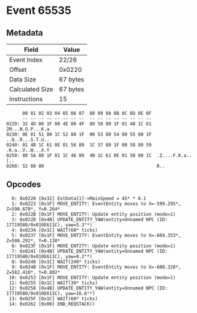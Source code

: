 # Event 65535

## Metadata

| Field           | Value    |
|-----------------|----------|
| Event Index     | 22/26    |
| Offset          | 0x0220   |
| Data Size       | 67 bytes |
| Calculated Size | 67 bytes |
| Instructions    | 15       |

```
      00 01 02 03 04 05 06 07  08 09 0A 0B 0C 0D 0E 0F
      -- -- -- -- -- -- -- --  -- -- -- -- -- -- -- --
0220: 32 4D 80 1F 00 4E 80 4F  80 50 80 1F 01 4B 1C 61  2M...N.O.P...K.a
0230: 0E 01 51 80 1C 52 80 1F  00 53 80 54 80 55 80 1F  ..Q..R...S.T.U..
0240: 01 4B 1C 61 0E 01 56 80  1C 57 80 1F 00 58 80 59  .K.a..V..W...X.Y
0250: 80 5A 80 1F 01 1C 46 80  4B 1C 61 0E 01 5B 80 1C  .Z....F.K.a..[..
0260: 52 80 00                                          R..             
```

## Opcodes

```
  0: 0x0220 [0x32] ExtData[1]->MainSpeed = 45* * 0.1
  1: 0x0223 [0x1F] MOVE_ENTITY: EventEntity moves to X=-599.295*, Z=590.678*, Y=0.264*
  2: 0x022B [0x1F] MOVE_ENTITY: Update entity position (mode=1)
  3: 0x022D [0x4B] UPDATE_ENTITY_YAW(entity=Unnamed NPC (ID: 17719580/0x010E611C), yaw=5.3°*)
  4: 0x0234 [0x1C] WAIT(60* ticks)
  5: 0x0237 [0x1F] MOVE_ENTITY: EventEntity moves to X=-604.353*, Z=586.292*, Y=0.138*
  6: 0x023F [0x1F] MOVE_ENTITY: Update entity position (mode=1)
  7: 0x0241 [0x4B] UPDATE_ENTITY_YAW(entity=Unnamed NPC (ID: 17719580/0x010E611C), yaw=0.2°*)
  8: 0x0248 [0x1C] WAIT(240* ticks)
  9: 0x024B [0x1F] MOVE_ENTITY: EventEntity moves to X=-600.328*, Z=582.410*, Y=0.802*
 10: 0x0253 [0x1F] MOVE_ENTITY: Update entity position (mode=1)
 11: 0x0255 [0x1C] WAIT(30* ticks)
 12: 0x0258 [0x4B] UPDATE_ENTITY_YAW(entity=Unnamed NPC (ID: 17719580/0x010E611C), yaw=16.6°*)
 13: 0x025F [0x1C] WAIT(60* ticks)
 14: 0x0262 [0x00] END_REQSTACK()
```
